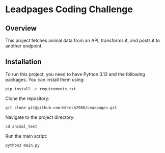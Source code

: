 # Leadpages Coding Challenge

## Overview
This project fetches animal data from an API, transforms it, and posts it to another endpoint.

## Installation
To run this project, you need to have Python 3.12 and the following packages. You can install them using:

```
pip install -r requirements.txt
```

Clone the repository:

```
git clone git@github.com:Nitesh2908/Leadpages.git
```
Navigate to the project directory:
```
cd animal_test
```
Run the main script:
```
python3 main.py
```
